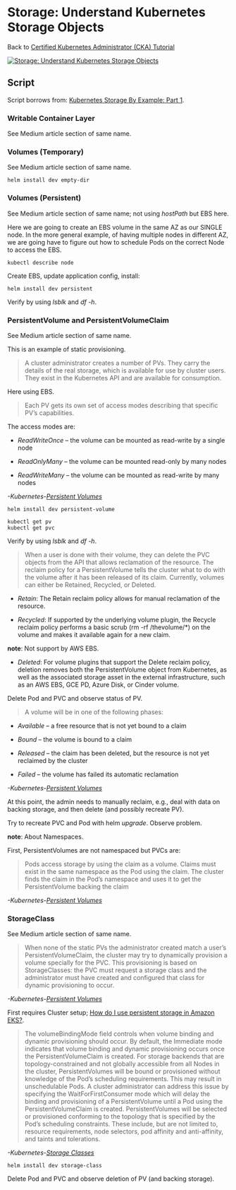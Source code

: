 # Storage: Understand Kubernetes Storage Objects

Back to [Certified Kubernetes Administrator (CKA) Tutorial](https://github.com/larkintuckerllc/k8s-cka-tutorial)

[![Storage: Understand Kubernetes Storage Objects](http://img.youtube.com/vi/XXXXX/0.jpg)]()

## Script

Script borrows from: [Kubernetes Storage By Example: Part 1](https://codeburst.io/kubernetes-storage-by-example-part-1-27f44ae8fb8b).

### Writable Container Layer

See Medium article section of same name.

### Volumes (Temporary)

See Medium article section of same name.

```plaintext
helm install dev empty-dir
```

### Volumes (Persistent)

See Medium article section of same name; not using *hostPath* but EBS here.

Here we are going to create an EBS volume in the same AZ as our SINGLE node. In the more general example, of having multiple nodes in different AZ, we are going have to figure out how to schedule Pods on the correct Node to access the EBS.

```plaintext
kubectl describe node
```

Create EBS, update application config, install:

```plaintext
helm install dev persistent
```

Verify by using *lsblk* and *df -h*.

### PersistentVolume and PersistentVolumeClaim

See Medium article section of same name.

This is an example of static provisioning.

> A cluster administrator creates a number of PVs. They carry the details of the real storage, which is available for use by cluster users. They exist in the Kubernetes API and are available for consumption.

Here using EBS.

> Each PV gets its own set of access modes describing that specific PV’s capabilities.

The access modes are:

* *ReadWriteOnce* – the volume can be mounted as read-write by a single node

* *ReadOnlyMany* – the volume can be mounted read-only by many nodes

* *ReadWriteMany* – the volume can be mounted as read-write by many nodes

*-Kubernetes-[Persistent Volumes](https://kubernetes.io/docs/concepts/storage/persistent-volumes/)*

```plaintext
helm install dev persistent-volume
```

```plaintext
kubectl get pv
kubectl get pvc
```

Verify by using *lsblk* and *df -h*.

> When a user is done with their volume, they can delete the PVC objects from the API that allows reclamation of the resource. The reclaim policy for a PersistentVolume tells the cluster what to do with the volume after it has been released of its claim. Currently, volumes can either be Retained, Recycled, or Deleted.

* *Retain*: The Retain reclaim policy allows for manual reclamation of the resource.

* *Recycled*: If supported by the underlying volume plugin, the Recycle reclaim policy performs a basic scrub (rm -rf /thevolume/*) on the volume and makes it available again for a new claim.

**note**: Not support by AWS EBS.

* *Deleted*: For volume plugins that support the Delete reclaim policy, deletion removes both the PersistentVolume object from Kubernetes, as well as the associated storage asset in the external infrastructure, such as an AWS EBS, GCE PD, Azure Disk, or Cinder volume.

Delete Pod and PVC and observe status of PV.

> A volume will be in one of the following phases:

* *Available* – a free resource that is not yet bound to a claim

* *Bound* – the volume is bound to a claim

* *Released* – the claim has been deleted, but the resource is not yet reclaimed by the cluster

* *Failed* – the volume has failed its automatic reclamation

*-Kubernetes-[Persistent Volumes](https://kubernetes.io/docs/concepts/storage/persistent-volumes/)*

At this point, the admin needs to manually reclaim, e.g., deal with data on backing storage, and then delete (and possibly recreate PV).

Try to recreate PVC and Pod with helm *upgrade*. Observe problem.

**note**: About Namespaces.

First, PersistentVolumes are not namespaced but PVCs are:

> Pods access storage by using the claim as a volume. Claims must exist in the same namespace as the Pod using the claim. The cluster finds the claim in the Pod’s namespace and uses it to get the PersistentVolume backing the claim

*-Kubernetes-[Persistent Volumes](https://kubernetes.io/docs/concepts/storage/persistent-volumes/)*

### StorageClass

See Medium article section of same name.

> When none of the static PVs the administrator created match a user’s PersistentVolumeClaim, the cluster may try to dynamically provision a volume specially for the PVC. This provisioning is based on StorageClasses: the PVC must request a storage class and the administrator must have created and configured that class for dynamic provisioning to occur.

*-Kubernetes-[Persistent Volumes](https://kubernetes.io/docs/concepts/storage/persistent-volumes/)*

First requires Cluster setup; [How do I use persistent storage in Amazon EKS?](https://aws.amazon.com/premiumsupport/knowledge-center/eks-persistent-storage/).

> The volumeBindingMode field controls when volume binding and dynamic provisioning should occur.
> By default, the Immediate mode indicates that volume binding and dynamic provisioning occurs once the PersistentVolumeClaim is created. For storage backends that are topology-constrained and not globally accessible from all Nodes in the cluster, PersistentVolumes will be bound or provisioned without knowledge of the Pod’s scheduling requirements. This may result in unschedulable Pods.
> A cluster administrator can address this issue by specifying the WaitForFirstConsumer mode which will delay the binding and provisioning of a PersistentVolume until a Pod using the PersistentVolumeClaim is created. PersistentVolumes will be selected or provisioned conforming to the topology that is specified by the Pod’s scheduling constraints. These include, but are not limited to, resource requirements, node selectors, pod affinity and anti-affinity, and taints and tolerations.

*-Kubernetes-[Storage Classes](https://kubernetes.io/docs/concepts/storage/storage-classes/)*

```plaintext
helm install dev storage-class
```

Delete Pod and PVC and observe deletion of PV (and backing storage).
